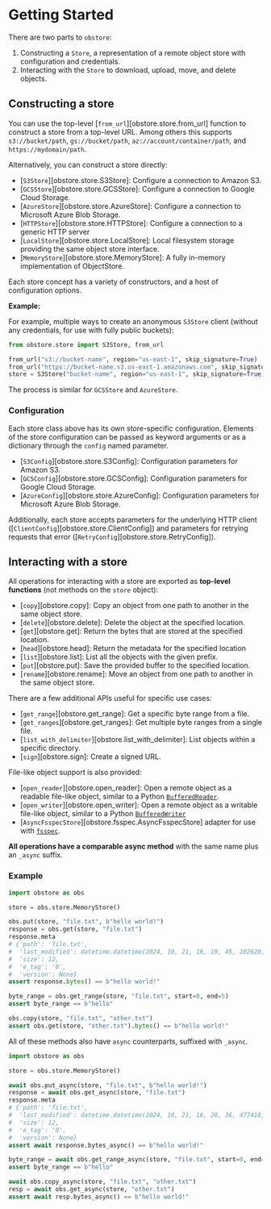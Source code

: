 # Getting Started

There are two parts to `obstore`:

1. Constructing a `Store`, a representation of a remote object store with configuration and credentials.
2. Interacting with the `Store` to download, upload, move, and delete objects.

## Constructing a store

You can use the top-level [`from_url`][obstore.store.from_url] function to construct a store from a top-level URL. Among others this supports `s3://bucket/path`, `gs://bucket/path`, `az://account/container/path`, and `https://mydomain/path`.

Alternatively, you can construct a store directly:

- [`S3Store`][obstore.store.S3Store]: Configure a connection to Amazon S3.
- [`GCSStore`][obstore.store.GCSStore]: Configure a connection to Google Cloud Storage.
- [`AzureStore`][obstore.store.AzureStore]: Configure a connection to Microsoft Azure Blob Storage.
- [`HTTPStore`][obstore.store.HTTPStore]: Configure a connection to a generic HTTP server
- [`LocalStore`][obstore.store.LocalStore]: Local filesystem storage providing the same object store interface.
- [`MemoryStore`][obstore.store.MemoryStore]: A fully in-memory implementation of ObjectStore.

Each store concept has a variety of constructors, and a host of configuration options.

**Example:**

For example, multiple ways to create an anonymous `S3Store` client (without any credentials, for use with fully public buckets):

```py
from obstore.store import S3Store, from_url

from_url("s3://bucket-name", region="us-east-1", skip_signature=True)
from_url("https://bucket-name.s3.us-east-1.amazonaws.com", skip_signature=True)
store = S3Store("bucket-name", region="us-east-1", skip_signature=True)
```

The process is similar for `GCSStore` and `AzureStore`.

### Configuration

Each store class above has its own store-specific configuration. Elements of the store configuration can be passed as keyword arguments or as a dictionary through the `config` named parameter.

- [`S3Config`][obstore.store.S3Config]: Configuration parameters for Amazon S3.
- [`GCSConfig`][obstore.store.GCSConfig]: Configuration parameters for Google Cloud Storage.
- [`AzureConfig`][obstore.store.AzureConfig]: Configuration parameters for Microsoft Azure Blob Storage.

Additionally, each store accepts parameters for the underlying HTTP client ([`ClientConfig`][obstore.store.ClientConfig]) and parameters for retrying requests that error ([`RetryConfig`][obstore.store.RetryConfig]).

## Interacting with a store

All operations for interacting with a store are exported as **top-level functions** (not methods on the `store` object):

- [`copy`][obstore.copy]: Copy an object from one path to another in the same object store.
- [`delete`][obstore.delete]: Delete the object at the specified location.
- [`get`][obstore.get]: Return the bytes that are stored at the specified location.
- [`head`][obstore.head]: Return the metadata for the specified location
- [`list`][obstore.list]: List all the objects with the given prefix.
- [`put`][obstore.put]: Save the provided buffer to the specified location.
- [`rename`][obstore.rename]: Move an object from one path to another in the same object store.

There are a few additional APIs useful for specific use cases:

- [`get_range`][obstore.get_range]: Get a specific byte range from a file.
- [`get_ranges`][obstore.get_ranges]: Get multiple byte ranges from a single file.
- [`list_with_delimiter`][obstore.list_with_delimiter]: List objects within a specific directory.
- [`sign`][obstore.sign]: Create a signed URL.

File-like object support is also provided:

- [`open_reader`][obstore.open_reader]: Open a remote object as a readable file-like object, similar to a Python [`BufferedReader`](https://docs.python.org/3/library/io.html#io.BufferedReader).
- [`open_writer`][obstore.open_writer]: Open a remote object as a writable file-like object, similar to a Python [`BufferedWriter`](https://docs.python.org/3/library/io.html#io.BufferedWriter)
- [`AsyncFsspecStore`][obstore.fsspec.AsyncFsspecStore] adapter for use with [`fsspec`](https://github.com/fsspec/filesystem_spec).

**All operations have a comparable async method** with the same name plus an `_async` suffix.

### Example

```py
import obstore as obs

store = obs.store.MemoryStore()

obs.put(store, "file.txt", b"hello world!")
response = obs.get(store, "file.txt")
response.meta
# {'path': 'file.txt',
#  'last_modified': datetime.datetime(2024, 10, 21, 16, 19, 45, 102620, tzinfo=datetime.timezone.utc),
#  'size': 12,
#  'e_tag': '0',
#  'version': None}
assert response.bytes() == b"hello world!"

byte_range = obs.get_range(store, "file.txt", start=0, end=5)
assert byte_range == b"hello"

obs.copy(store, "file.txt", "other.txt")
assert obs.get(store, "other.txt").bytes() == b"hello world!"
```

All of these methods also have `async` counterparts, suffixed with `_async`.

```py
import obstore as obs

store = obs.store.MemoryStore()

await obs.put_async(store, "file.txt", b"hello world!")
response = await obs.get_async(store, "file.txt")
response.meta
# {'path': 'file.txt',
#  'last_modified': datetime.datetime(2024, 10, 21, 16, 20, 36, 477418, tzinfo=datetime.timezone.utc),
#  'size': 12,
#  'e_tag': '0',
#  'version': None}
assert await response.bytes_async() == b"hello world!"

byte_range = await obs.get_range_async(store, "file.txt", start=0, end=5)
assert byte_range == b"hello"

await obs.copy_async(store, "file.txt", "other.txt")
resp = await obs.get_async(store, "other.txt")
assert await resp.bytes_async() == b"hello world!"
```
